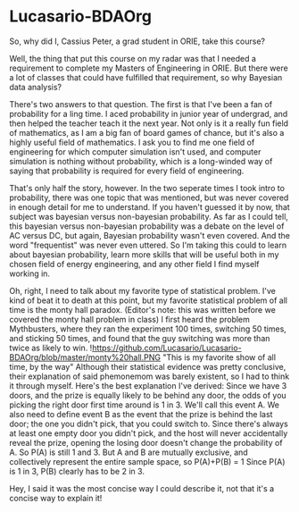 # Lucasario-BDAOrg

So, why did I, Cassius Peter, a grad student in ORIE, take this course?

Well, the thing that put this course on my radar was that I needed a requirement
to complete my Masters of Engineering in ORIE. But there were a lot of classes
that could have fulfilled that requirement, so why Bayesian data analysis?

There's two answers to that question. The first is that I've been a fan of probability
for a ling time. I aced probability in junior year of undergrad, and then helped the
teacher teach it the next year. Not only is it a really fun field of mathematics, as
I am a big fan of board games of chance, but it's also a highly useful field of mathematics. 
I ask you to find me one field of engineering for which computer simulation isn't used,
and computer simulation is nothing without probability, which is a long-winded way of saying
that probability is required for every field of engineering. 

That's only half the story, however. In the two seperate times I took intro to probability, there
was one topic that was mentioned, but was never covered in enough detail for me to understand.
If you haven't guessed it by now, that subject was bayesian versus non-bayesian probability. As far 
as I could tell, this bayesian versus non-bayesian probability was a debate on the level of AC versus
 DC, but again, Bayesian probability wasn't even covered. And the word "frequentist" was 
never even uttered. So I'm taking this could to learn about bayesian probability, learn more skills 
that will be useful both in my chosen field of energy engineering, and any other field I find myself working 
in. 

Oh, right, I need to talk about my favorite type of statistical problem. I've kind of beat it to death
at this point, but my favorite statistical problem of all time is the monty hall paradox.
(Editor's note: this was written before we covered the monty hall problem in class)
I first heard the problem Mythbusters, where they ran the experiment 
100 times, switching 50 times, and sticking 50 times, and found that the guy switching was more than twice as likely
to win. 
!https://github.com/Lucasario/Lucasario-BDAOrg/blob/master/monty%20hall.PNG "This is my favorite show of all time, by the way"
Although their statistical evidence was pretty conclusive, their explanation of said phemonemom was 
barely existent, so I had to think it through myself. Here's the best explanation I've derived:
Since we have 3 doors, and the prize is equally likely to be behind any door, the odds of you picking the right door
first time around is 1 in 3. We'll call this event A. We also need to define event B as the event that the prize is behind
the last door; the one you didn't pick, that you could switch to. Since there's always at least one empty door you didn't
pick, and the host will never accidentally reveal the prize, opening the losing door doesn't change the probability of A. 
So P(A) is still 1 and 3. But A and B are mutually exclusive, and collectively represent the entire sample space, so P(A)+P(B) = 1
Since P(A) is 1 in 3, P(B) clearly has to be 2 in 3.

Hey, I said it was the most concise way I could describe it, not that it's a concise way to explain it!
